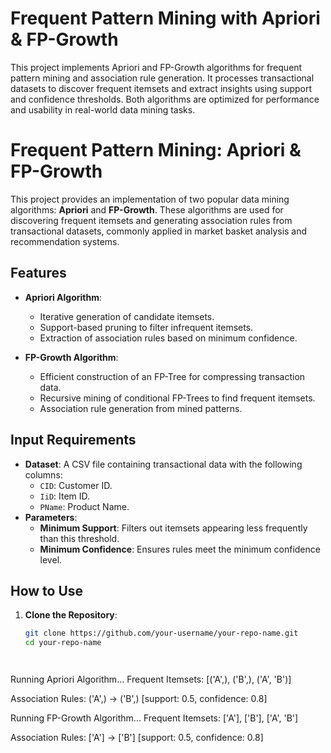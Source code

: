 # Frequent Pattern Mining with Apriori & FP-Growth
 This project implements Apriori and FP-Growth algorithms for frequent pattern mining and association rule generation. It processes transactional datasets to discover frequent itemsets and extract insights using support and confidence thresholds. Both algorithms are optimized for performance and usability in real-world data mining tasks.

# Frequent Pattern Mining: Apriori & FP-Growth

This project provides an implementation of two popular data mining algorithms: **Apriori** and **FP-Growth**. These algorithms are used for discovering frequent itemsets and generating association rules from transactional datasets, commonly applied in market basket analysis and recommendation systems.

## Features

- **Apriori Algorithm**:
  - Iterative generation of candidate itemsets.
  - Support-based pruning to filter infrequent itemsets.
  - Extraction of association rules based on minimum confidence.

- **FP-Growth Algorithm**:
  - Efficient construction of an FP-Tree for compressing transaction data.
  - Recursive mining of conditional FP-Trees to find frequent itemsets.
  - Association rule generation from mined patterns.

## Input Requirements

- **Dataset**: A CSV file containing transactional data with the following columns:
  - `CID`: Customer ID.
  - `IiD`: Item ID.
  - `PName`: Product Name.
- **Parameters**:
  - **Minimum Support**: Filters out itemsets appearing less frequently than this threshold.
  - **Minimum Confidence**: Ensures rules meet the minimum confidence level.

## How to Use

1. **Clone the Repository**:
   ```bash
   git clone https://github.com/your-username/your-repo-name.git
   cd your-repo-name




Running Apriori Algorithm...
Frequent Itemsets:
[('A',), ('B',), ('A', 'B')]

Association Rules:
('A',) -> ('B',) [support: 0.5, confidence: 0.8]

Running FP-Growth Algorithm...
Frequent Itemsets:
['A'], ['B'], ['A', 'B']

Association Rules:
['A'] -> ['B'] [support: 0.5, confidence: 0.8]
